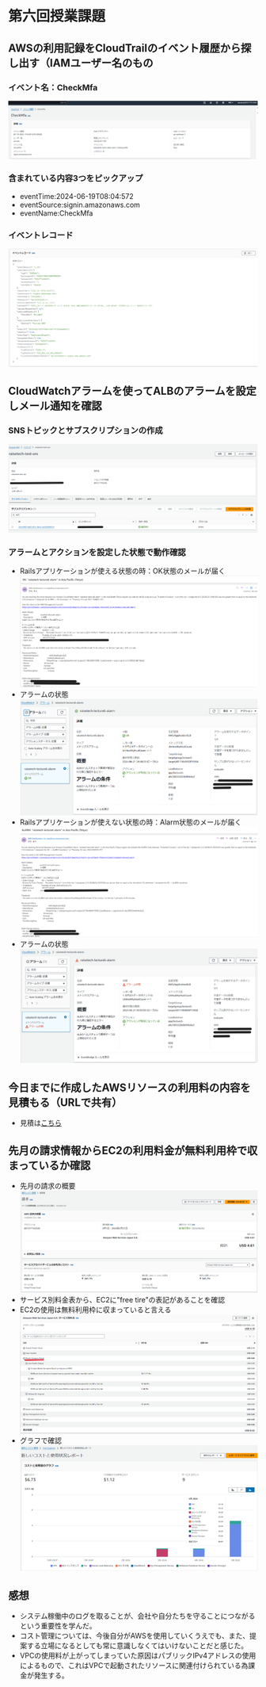 # 第六回授業課題

## AWSの利用記録をCloudTrailのイベント履歴から探し出す（IAMユーザー名のもの
### イベント名：CheckMfa
 ![event](/images/lecture06/event.png)
### 含まれている内容3つをピックアップ
  - eventTime:2024-06-19T08:04:572
  - eventSource:signin.amazonaws.com
  - eventName:CheckMfa
### イベントレコード
  ![eventrecord](/images/lecture06/eventrecord.png)

## CloudWatchアラームを使ってALBのアラームを設定しメール通知を確認
### SNSトピックとサブスクリプションの作成
  ![snstopic](/images/lecture06/snstopic.png)
### アラームとアクションを設定した状態で動作確認
  - Railsアプリケーションが使える状態の時：OK状態のメールが届く
  ![okmail](/images/lecture06/okmail.png)
  - アラームの状態
  ![okalarm](/images/lecture06/okalarm.png)
  - Railsアプリケーションが使えない状態の時：Alarm状態のメールが届く
  ![alarmmail](/images/lecture06/alarmmail.png)
  - アラームの状態
  ![alarm](/images/lecture06/alarm.png)

## 今日までに作成したAWSリソースの利用料の内容を見積もる（URLで共有）
 - 見積は[こちら](https://calculator.aws/#/estimate?id=13ddeefe958eb2374ec99b00ca7ca4861b4c57f2)

## 先月の請求情報からEC2の利用料金が無料利用枠で収まっているか確認
 - 先月の請求の概要
 ![bill](/images/lecture06/bill.png)
 - サービス別料金表から、EC2に"free tire"の表記があることを確認
 - EC2の使用は無料利用枠に収まっていると言える
 ![pricelist](/images/lecture06/pricelist.png)
 - グラフで確認
 ![feegraph](/images/lecture06/feegraph.png)

## 感想
 - システム稼働中のログを取ることが、会社や自分たちを守ることにつながるという重要性を学んだ。
 - コスト管理については、今後自分がAWSを使用していくうえでも、また、提案する立場になるとしても常に意識しなくてはいけないことだと感じた。
 - VPCの使用料が上がってしまっていた原因はパブリックIPv4アドレスの使用によるもので、これはVPCで起動されたリソースに関連付けられている為課金が発生する。

